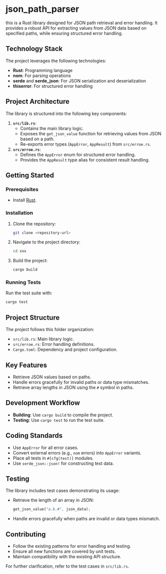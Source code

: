 # json_path_parser

this is a Rust library designed for JSON path retrieval and error handling. It provides a robust API for extracting values from JSON data based on specified paths, while ensuring structured error handling.

## Technology Stack

The project leverages the following technologies:

- **Rust**: Programming language
- **nom**: For parsing operations
- **serde** and **serde_json**: For JSON serialization and deserialization
- **thiserror**: For structured error handling

## Project Architecture

The library is structured into the following key components:

1. **`src/lib.rs`**:
   - Contains the main library logic.
   - Exposes the `get_json_value` function for retrieving values from JSON based on a path.
   - Re-exports error types (`AppError`, `AppResult`) from `src/erroe.rs`.
2. **`src/erroe.rs`**:
   - Defines the `AppError` enum for structured error handling.
   - Provides the `AppResult` type alias for consistent result handling.

## Getting Started

### Prerequisites

- Install [Rust](https://www.rust-lang.org/tools/install).

### Installation

1. Clone the repository:

   ```bash
   git clone <repository-url>
   ```

2. Navigate to the project directory:

   ```bash
   cd xxx
   ```

3. Build the project:

   ```bash
   cargo build
   ```

### Running Tests

Run the test suite with:

```bash
cargo test
```

## Project Structure

The project follows this folder organization:

- `src/lib.rs`: Main library logic.
- `src/erroe.rs`: Error handling definitions.
- `Cargo.toml`: Dependency and project configuration.

## Key Features

- Retrieve JSON values based on paths.
- Handle errors gracefully for invalid paths or data type mismatches.
- Retrieve array lengths in JSON using the `#` symbol in paths.

## Development Workflow

- **Building**: Use `cargo build` to compile the project.
- **Testing**: Use `cargo test` to run the test suite.

## Coding Standards

- Use `AppError` for all error cases.
- Convert external errors (e.g., `nom` errors) into `AppError` variants.
- Place all tests in `#[cfg(test)]` modules.
- Use `serde_json::json!` for constructing test data.

## Testing

The library includes test cases demonstrating its usage:

- Retrieve the length of an array in JSON:

  ```rust
  get_json_value("a.b.#", json_data);
  ```

- Handle errors gracefully when paths are invalid or data types mismatch.

## Contributing

- Follow the existing patterns for error handling and testing.
- Ensure all new functions are covered by unit tests.
- Maintain compatibility with the existing API structure.

For further clarification, refer to the test cases in `src/lib.rs`.
